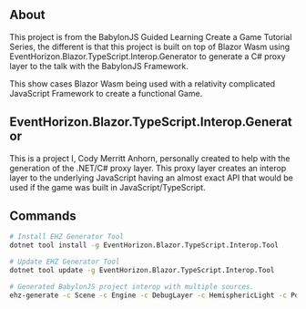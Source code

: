 ## About

This project is from the BabylonJS Guided Learning Create a Game Tutorial Series, the different is that this project is built on top of Blazor Wasm using EventHorizon.Blazor.TypeScript.Interop.Generator to generate a C# proxy layer to the talk with the BabylonJS Framework. 

This show cases Blazor Wasm being used with a relativity complicated JavaScript Framework to create a functional Game.

## EventHorizon.Blazor.TypeScript.Interop.Generator

This is a project I, Cody Merritt Anhorn, personally created to help with the generation of the .NET/C# proxy layer. This proxy layer creates an interop layer to the underlying JavaScript having an almost exact API that would be used if the game was built in JavaScript/TypeScript.

## Commands 

~~~ bash
# Install EHZ Generator Tool
dotnet tool install -g EventHorizon.Blazor.TypeScript.Interop.Tool

# Update EHZ Generator Tool
dotnet tool update -g EventHorizon.Blazor.TypeScript.Interop.Tool

# Generated BabylonJS project interop with multiple sources.
ehz-generate -c Scene -c Engine -c DebugLayer -c HemisphericLight -c PointLight -c ArcRotateCamera -c UniversalCamera -c MeshBuilder -c SceneLoader -c StandardMaterial -c ExecuteCodeAction -c AdvancedDynamicTexture -c Button -a Blazor.BabylonJS.WASM -s https://cdn.jsdelivr.net/gh/BabylonJS/Babylon.js@4.2.0/dist/babylon.d.ts -s https://cdn.jsdelivr.net/gh/BabylonJS/Babylon.js@4.2.0/dist/gui/babylon.gui.d.ts
~~~
